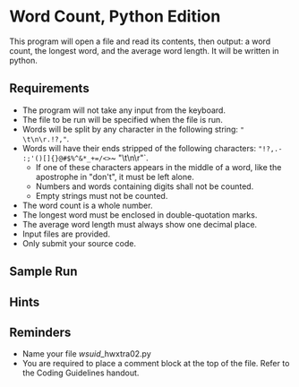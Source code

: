 # Word Count, Python Edition
This program will open a file and read its contents, then output: a word count, the longest word, 
and the average word length. It will be written in python.

## Requirements
- The program will not take any input from the keyboard.
- The file to be run will be specified when the file is run.
- Words will be split by any character in the following string: `" \t\n\r.!?,"`.
- Words will have their ends stripped of the following characters:
`"!?,.- :;'()[]{}@#$%^&*_+=/<>`~ \"\t\n\r"`.
  - If one of these characters appears in the middle of a word, like the apostrophe in "don't",
  it must be left alone.
  - Numbers and words containing digits shall not be counted.
  - Empty strings must not be counted.
- The word count is a whole number.
- The longest word must be enclosed in double-quotation marks.
- The average word length must always show one decimal place.
- Input files are provided.
- Only submit your source code.

## Sample Run

## Hints

## Reminders
- Name your file *wsuid*\_hwxtra02.py
- You are required to place a comment block at the top of the file. Refer to the Coding Guidelines
handout.
